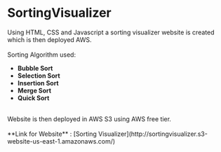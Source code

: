 # SortingVisualizer
Using HTML, CSS and Javascript a sorting visualizer website is created which is then deployed AWS. <br />
<br />
Sorting Algorithm used: <br />
- **Bubble Sort**<br />
- **Selection Sort**<br />
- **Insertion Sort**<br />
- **Merge Sort**<br />
- **Quick Sort**<br />
<br />
Website is then deployed in AWS S3 using AWS free tier.<br /><br />
**Link for Website** : [Sorting Visualizer](http://sortingvisualizer.s3-website-us-east-1.amazonaws.com/)
